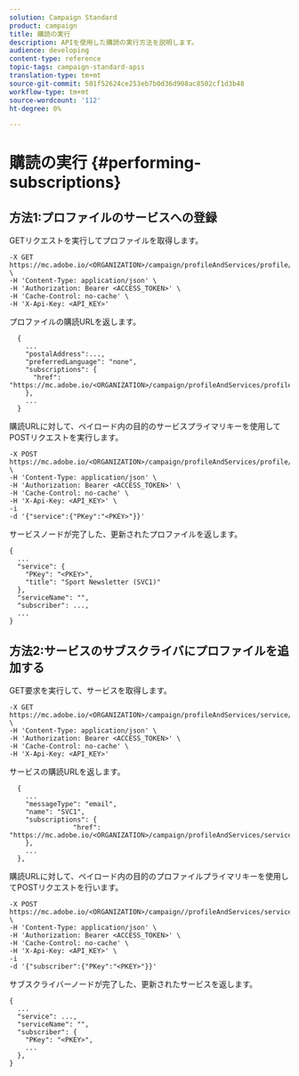 ```yaml
---
solution: Campaign Standard
product: campaign
title: 購読の実行
description: APIを使用した購読の実行方法を説明します。
audience: developing
content-type: reference
topic-tags: campaign-standard-apis
translation-type: tm+mt
source-git-commit: 501f52624ce253eb7b0d36d908ac8502cf1d3b48
workflow-type: tm+mt
source-wordcount: '112'
ht-degree: 0%

---
```



# 購読の実行 {#performing-subscriptions}

## 方法1:プロファイルのサービスへの登録

GETリクエストを実行してプロファイルを取得します。

```
-X GET https://mc.adobe.io/<ORGANIZATION>/campaign/profileAndServices/profile/<PKEY> \
-H 'Content-Type: application/json' \
-H 'Authorization: Bearer <ACCESS_TOKEN>' \
-H 'Cache-Control: no-cache' \
-H 'X-Api-Key: <API_KEY>'
```

プロファイルの購読URLを返します。

```
  {
    ...
    "postalAddress":...,
    "preferredLanguage": "none",
    "subscriptions": {
      "href": "https://mc.adobe.io/<ORGANIZATION>/campaign/profileAndServices/profile/<PKEY>/subscriptions/"
    },
    ...
  }
```

購読URLに対して、ペイロード内の目的のサービスプライマリキーを使用してPOSTリクエストを実行します。

```
-X POST https://mc.adobe.io/<ORGANIZATION>/campaign/profileAndServices/profile/<PKEY>/subscriptions \
-H 'Content-Type: application/json' \
-H 'Authorization: Bearer <ACCESS_TOKEN>' \
-H 'Cache-Control: no-cache' \
-H 'X-Api-Key: <API_KEY>' \
-i
-d '{"service":{"PKey":"<PKEY>"}}'
```

サービスノードが完了した、更新されたプロファイルを返します。

```
{
  ...
  "service": {
    "PKey": "<PKEY>",
    "title": "Sport Newsletter (SVC1)"
  },
  "serviceName": "",
  "subscriber": ...,
  ...
}
```

## 方法2:サービスのサブスクライバにプロファイルを追加する

GET要求を実行して、サービスを取得します。

```
-X GET https://mc.adobe.io/<ORGANIZATION>/campaign/profileAndServices/service/<PKEY> \
-H 'Content-Type: application/json' \
-H 'Authorization: Bearer <ACCESS_TOKEN>' \
-H 'Cache-Control: no-cache' \
-H 'X-Api-Key: <API_KEY>'
```

サービスの購読URLを返します。

```
  {
    ...
    "messageType": "email",
    "name": "SVC1",
    "subscriptions": {
                "href": "https://mc.adobe.io/<ORGANIZATION>/campaign/profileAndServices/service/<PKEY>/subscriptions/"
    },
    ...
  },
```

購読URLに対して、ペイロード内の目的のプロファイルプライマリキーを使用してPOSTリクエストを行います。

```
-X POST https://mc.adobe.io/<ORGANIZATION>/campaign//profileAndServices/service/<PKEY>/subscriptions/ \
-H 'Content-Type: application/json' \
-H 'Authorization: Bearer <ACCESS_TOKEN>' \
-H 'Cache-Control: no-cache' \
-H 'X-Api-Key: <API_KEY>' \
-i
-d '{"subscriber":{"PKey":"<PKEY>"}}'
```

サブスクライバーノードが完了した、更新されたサービスを返します。

```
{
  ...
  "service": ...,
  "serviceName": "",
  "subscriber": {
    "PKey": "<PKEY>",
    ...
  },
}
```

